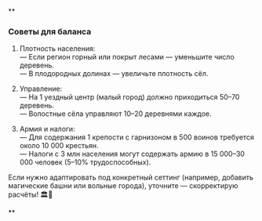 **

### Советы для баланса

1. Плотность населения:  
    — Если регион горный или покрыт лесами — уменьшите число деревень.  
    — В плодородных долинах — увеличьте плотность сёл.
    
2. Управление:  
    — На 1 уездный центр (малый город) должно приходиться 50–70 деревень.  
    — Волостные сёла управляют 10–20 деревнями каждое.
    
3. Армия и налоги:  
    — Для содержания 1 крепости с гарнизоном в 500 воинов требуется около 10 000 крестьян.  
    — Налоги с 3 млн населения могут содержать армию в 15 000–30 000 человек (5–10% трудоспособных).
    

Если нужно адаптировать под конкретный сеттинг (например, добавить магические башни или вольные города), уточните — скорректирую расчёты! 🏛️🌾

**